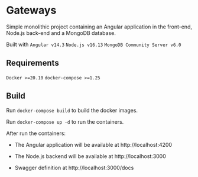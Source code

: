 # Gateways

Simple monolithic project containing an Angular application in the front-end, Node.js back-end and a MongoDB database.

Built with `Angular v14.3` `Node.js v16.13` `MongoDB Community Server v6.0`

## Requirements

`Docker >=20.10`
`docker-compose >=1.25`

## Build

Run `docker-compose build` to build the docker images.

Run `docker-compose up -d` to run the containers.

After run the containers: 

 - The Angular application will be available at http://localhost:4200 
   
 - The Node.js backend will be available at http://localhost:3000 

 - Swagger definition at http://localhost:3000/docs
